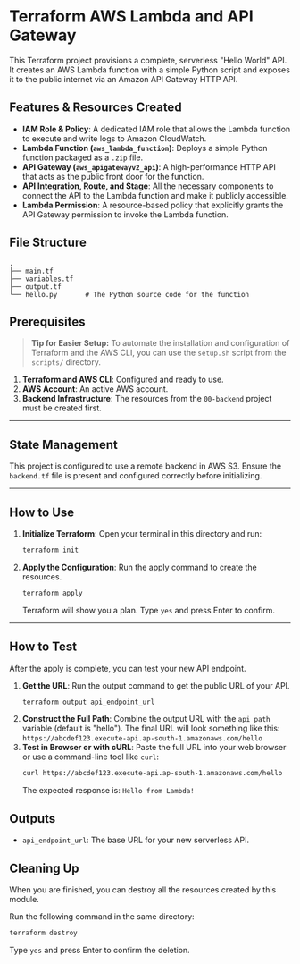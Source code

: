 # Terraform AWS Lambda and API Gateway

This Terraform project provisions a complete, serverless "Hello World" API. It creates an AWS Lambda function with a simple Python script and exposes it to the public internet via an Amazon API Gateway HTTP API.

## Features & Resources Created

- **IAM Role & Policy**: A dedicated IAM role that allows the Lambda function to execute and write logs to Amazon CloudWatch.
- **Lambda Function (`aws_lambda_function`)**: Deploys a simple Python function packaged as a `.zip` file.
- **API Gateway (`aws_apigatewayv2_api`)**: A high-performance HTTP API that acts as the public front door for the function.
- **API Integration, Route, and Stage**: All the necessary components to connect the API to the Lambda function and make it publicly accessible.
- **Lambda Permission**: A resource-based policy that explicitly grants the API Gateway permission to invoke the Lambda function.

## File Structure

```
.
├── main.tf
├── variables.tf
├── output.tf
└── hello.py       # The Python source code for the function
```

## Prerequisites

> **Tip for Easier Setup:**
> To automate the installation and configuration of Terraform and the AWS CLI, you can use the `setup.sh` script from the `scripts/` directory.

1.  **Terraform and AWS CLI**: Configured and ready to use.
2.  **AWS Account**: An active AWS account.
3.  **Backend Infrastructure**: The resources from the `00-backend` project must be created first.

---

## State Management

This project is configured to use a remote backend in AWS S3. Ensure the `backend.tf` file is present and configured correctly before initializing.

---

## How to Use

1.  **Initialize Terraform**: Open your terminal in this directory and run:
    ```bash
    terraform init
    ```
2.  **Apply the Configuration**: Run the apply command to create the resources.
    ```bash
    terraform apply
    ```
    Terraform will show you a plan. Type `yes` and press Enter to confirm.

---

## How to Test

After the apply is complete, you can test your new API endpoint.

1.  **Get the URL**: Run the output command to get the public URL of your API.
    ```bash
    terraform output api_endpoint_url
    ```
2.  **Construct the Full Path**: Combine the output URL with the `api_path` variable (default is "hello"). The final URL will look something like this:
    `https://abcdef123.execute-api.ap-south-1.amazonaws.com/hello`
3.  **Test in Browser or with cURL**: Paste the full URL into your web browser or use a command-line tool like `curl`:
    ```bash
    curl https://abcdef123.execute-api.ap-south-1.amazonaws.com/hello
    ```
    The expected response is: `Hello from Lambda!`

## Outputs

- `api_endpoint_url`: The base URL for your new serverless API.

## Cleaning Up

When you are finished, you can destroy all the resources created by this module.

Run the following command in the same directory:

```bash
terraform destroy
```

Type `yes` and press Enter to confirm the deletion.
